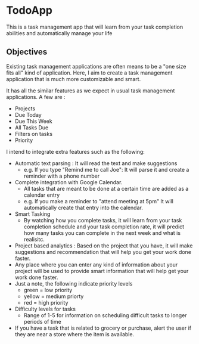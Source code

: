 # TodoApp
This is a task management app that will learn from your task completion abilities and automatically manage your life

## Objectives

Existing task management applications are often means to be a "one size fits all" kind of application. 
Here, I aim to create a task management application that is much more customizable and smart. 

It has all the similar features as we expect in usual task management applications. A few are : 
* Projects
* Due Today
* Due This Week
* All Tasks Due 
* Filters on tasks
* Priority

I intend to integrate extra features such as the following:
* Automatic text parsing : It will read the text and make suggestions
	* e.g. If you type "Remind me to call Joe": It will parse it and create a reminder with a phone number
* Complete integration with Google Calendar. 
	* All tasks that are meant to be done at a certain time are added as a calendar entry
	* e.g. If you make a reminder to "attend meeting at 5pm" It will automatically create that entry into the calendar. 
* Smart Tasking
	* By watching how you complete tasks, it will learn from your task completion schedule and your task completion rate, it will predict how many tasks you can complete in the next week and what is realisitc. 
* Project based analytics : Based on the project that you have, it will make suggestions and recommendation that will help you get your work done faster. 
* Any place where you can enter any kind of information about your project will be used to provide smart information that will help get your work done faster. 
* Just a note, the following indicate priority levels
	* green = low priority
	* yellow = medium priorty
	* red = high priority
* Difficulty levels for tasks
	* Range of 1-5 for information on scheduling difficult tasks to longer periods of time
* If you have a task that is related to grocery or purchase, alert the user if they are near a store where the item is available.	
